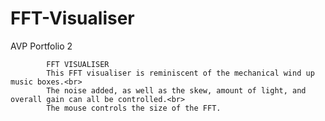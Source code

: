 # FFT-Visualiser
AVP Portfolio 2

            FFT VISUALISER
            This FFT visualiser is reminiscent of the mechanical wind up music boxes.<br>
            The noise added, as well as the skew, amount of light, and overall gain can all be controlled.<br>
            The mouse controls the size of the FFT.

